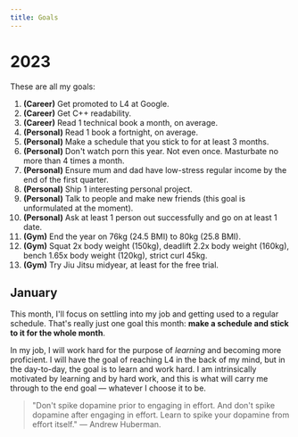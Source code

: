 ```yaml
---
title: Goals
---
```


# 2023
These are all my goals:
1. **(Career)** Get promoted to L4 at Google.
2. **(Career)** Get C++ readability.
3. **(Career)** Read 1 technical book a month, on average.
5. **(Personal)** Read 1 book a fortnight, on average.
6. **(Personal)** Make a schedule that you stick to for at least 3 months.
6. **(Personal)** Don't watch porn this year. Not even once. Masturbate no more than 4 times a month.
9. **(Personal)** Ensure mum and dad have low-stress regular income by the end of the first quarter.
4. **(Personal)** Ship 1 interesting personal project.
7. **(Personal)** Talk to people and make new friends (this goal is unformulated at the moment).
8. **(Personal)** Ask at least 1 person out successfully and go on at least 1 date.
10. **(Gym)** End the year on 76kg (24.5 BMI) to 80kg (25.8 BMI).
11. **(Gym)** Squat 2x body weight (150kg), deadlift 2.2x body weight (160kg), bench 1.65x body weight (120kg), strict curl 45kg.
12. **(Gym)** Try Jiu Jitsu midyear, at least for the free trial.

## January
This month, I'll focus on settling into my job and getting used to a regular schedule. That's really just one goal this month: **make a schedule and stick to it for the whole month**.

In my job, I will work hard for the purpose of *learning* and becoming more proficient. I will have the goal of reaching L4 in the back of my mind, but in the day-to-day, the goal is to learn and work hard. I am intrinsically motivated by learning and by hard work, and this is what will carry me through to the end goal — whatever I choose it to be.

> "Don't spike dopamine prior to engaging in effort. And don't spike dopamine after engaging in effort. Learn to spike your dopamine from effort itself." — Andrew Huberman.
